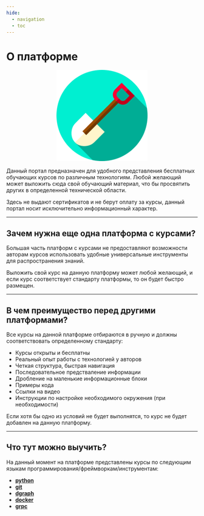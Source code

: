 ```yaml
---
hide:
  - navigation
  - toc
---
```


# О платформе


<p align="center">
  <img width="240px" height="240px" src="shovel.png" alt="logo"/>
</p>




Данный портал предназначен для удобного представления бесплатных обучающих курсов по различным технологиям. Любой желающий может выложить сюда свой обучающий материал, что бы просвятить других в определенной технической области.

Здесь не выдают сертификатов и не берут оплату за курсы, данный портал носит исключительно информационный характер.

--- 
## Зачем нужна еще одна платформа с курсами?

Большая часть платформ с курсами не предоставляют возможности авторам курсов использовать удобные универсальные инструменты для распространения знаний.

Выложить свой курс на данную платформу может любой желающий, и если курс соответствует стандарту платформы, то он будет быстро размещен.

---
## В чем преимущество перед другими платформами?

Все курсы на данной платформе отбираются в ручную и должны соответствовать определенному стандарту:

- Курсы открыты и бесплатны
- Реальный опыт работы с технологией у авторов
- Четкая структура, быстрая навигация
- Последовательное предстваление информации
- Дробление на маленькие информационные блоки
- Примеры кода
- Ссылки на видео
- Инструкции по настройке необходимого окружения (при необходимости)

Если хотя бы одно из условий не будет выполнятся, то курс не будет добавлен на данную платформу.

---
## Что тут можно выучить?

На данный момент на платформе представлены курсы по следующим языкам программирования/фреймворкам/инструментам:

- [**python**](python/index.md)
- [**git**](git/index.md)
- [**dgraph**](dgraph/index.md)
- [**docker**](docker/index.md)
- [**grpc**](grpc/index.md)